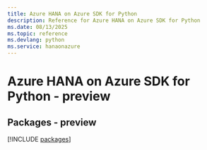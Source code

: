 ```yaml
---
title: Azure HANA on Azure SDK for Python
description: Reference for Azure HANA on Azure SDK for Python
ms.date: 08/13/2025
ms.topic: reference
ms.devlang: python
ms.service: hanaonazure
---
```

# Azure HANA on Azure SDK for Python - preview
## Packages - preview
[!INCLUDE [packages](hana-on-azure-index.md)]